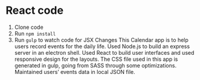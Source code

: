 # React code
1. Clone code
2. Run `npm install`
3. Run `gulp` to watch code for JSX Changes
This Calendar app is to help users record events for the daily life. 
Used Node.js to build an express server in an electron shell.
Used React to build user interfaces and used responsive design for the layouts.
The CSS file used in this app is generated in gulp, going from SASS through some optimizations.
Maintained users’ events data in local JSON file.    
